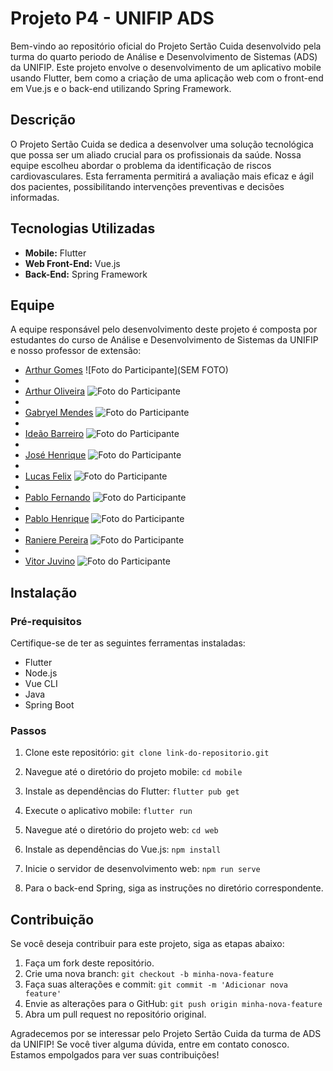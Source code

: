 # Projeto P4 - UNIFIP ADS

Bem-vindo ao repositório oficial do Projeto Sertão Cuida desenvolvido pela turma do quarto periodo de Análise e Desenvolvimento de Sistemas (ADS) da UNIFIP. Este projeto envolve o desenvolvimento de um aplicativo mobile usando Flutter, bem como a criação de uma aplicação web com o front-end em Vue.js e o back-end utilizando Spring Framework.

## Descrição

O Projeto Sertão Cuida se dedica a desenvolver uma solução tecnológica que possa ser um aliado crucial para os profissionais da saúde. Nossa equipe escolheu abordar o problema da identificação de riscos cardiovasculares. Esta ferramenta permitirá a avaliação mais eficaz e ágil dos pacientes, possibilitando intervenções preventivas e decisões informadas.


## Tecnologias Utilizadas

- **Mobile:** Flutter
- **Web Front-End:** Vue.js
- **Back-End:** Spring Framework

## Equipe

A equipe responsável pelo desenvolvimento deste projeto é composta por estudantes do curso de Análise e Desenvolvimento de Sistemas da UNIFIP e nosso professor de extensão:

- [Arthur Gomes](https://github.com/Arth-26) ![Foto do Participante](SEM FOTO)
- 
- [Arthur Oliveira](https://github.com/arthurgomes1k) ![Foto do Participante](https://avatars.githubusercontent.com/u/101721044?v=4)
- 
- [Gabryel Mendes](https://github.com/mendesczgmt) ![Foto do Participante](https://avatars.githubusercontent.com/u/101441186?v=4)
- 
- [Ideão Barreiro](https://github.com/IdeaoBarreiro) ![Foto do Participante](https://avatars.githubusercontent.com/u/111693570?v=4)
- 
- [José Henrique](https://github.com/BDM-Henrique) ![Foto do Participante](https://avatars.githubusercontent.com/u/111789465?v=4)
- 
- [Lucas Felix](https://github.com/lucasfelixdev) ![Foto do Participante](https://avatars.githubusercontent.com/u/95368707?v=4)
- 
- [Pablo Fernando](https://github.com/pablorobertofernando) ![Foto do Participante](https://avatars.githubusercontent.com/u/32016265?v=4)
- 
- [Pablo Henrique](https://github.com/PabloHnrq) ![Foto do Participante](https://avatars.githubusercontent.com/u/105835683?v=4)
- 
- [Raniere Pereira](https://github.com/Ranierelp) ![Foto do Participante](https://avatars.githubusercontent.com/u/118647138?v=4)
- 
- [Vitor Juvino](https://github.com/VitorJuvino) ![Foto do Participante](https://avatars.githubusercontent.com/u/99814359?v=4)

## Instalação

### Pré-requisitos

Certifique-se de ter as seguintes ferramentas instaladas:

- Flutter
- Node.js
- Vue CLI
- Java
- Spring Boot

### Passos

1. Clone este repositório: `git clone link-do-repositorio.git`
2. Navegue até o diretório do projeto mobile: `cd mobile`
3. Instale as dependências do Flutter: `flutter pub get`
4. Execute o aplicativo mobile: `flutter run`

5. Navegue até o diretório do projeto web: `cd web`
6. Instale as dependências do Vue.js: `npm install`
7. Inicie o servidor de desenvolvimento web: `npm run serve`

8. Para o back-end Spring, siga as instruções no diretório correspondente.

## Contribuição

Se você deseja contribuir para este projeto, siga as etapas abaixo:

1. Faça um fork deste repositório.
2. Crie uma nova branch: `git checkout -b minha-nova-feature`
3. Faça suas alterações e commit: `git commit -m 'Adicionar nova feature'`
4. Envie as alterações para o GitHub: `git push origin minha-nova-feature`
5. Abra um pull request no repositório original.


Agradecemos por se interessar pelo Projeto Sertão Cuida da turma de ADS da UNIFIP! Se você tiver alguma dúvida, entre em contato conosco. Estamos empolgados para ver suas contribuições!
